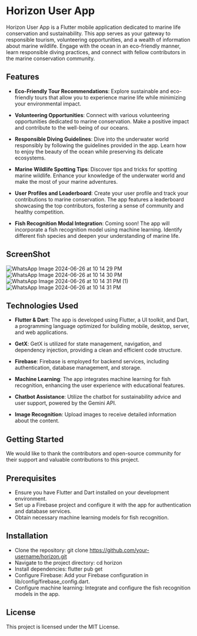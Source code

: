 
# Horizon User App

Horizon User App is a Flutter mobile application dedicated to marine life conservation and sustainability. This app serves as your gateway to responsible tourism, volunteering opportunities, and a wealth of information about marine wildlife. Engage with the ocean in an eco-friendly manner, learn responsible diving practices, and connect with fellow contributors in the marine conservation community.


## Features

- **Eco-Friendly Tour Recommendations**: Explore sustainable and eco-friendly tours that allow you to experience marine life while minimizing your environmental impact.

- **Volunteering Opportunities**: Connect with various volunteering opportunities dedicated to marine conservation. Make a positive impact and contribute to the well-being of our oceans.

- **Responsible Diving Guidelines**: Dive into the underwater world responsibly by following the guidelines provided in the app. Learn how to enjoy the beauty of the ocean while preserving its delicate ecosystems.

- **Marine Wildlife Spotting Tips**: Discover tips and tricks for spotting marine wildlife. Enhance your knowledge of the underwater world and make the most of your marine adventures.

- **User Profiles and Leaderboard**: Create your user profile and track your contributions to marine conservation. The app features a leaderboard showcasing the top contributors, fostering a sense of community and healthy competition.

- **Fish Recognition Modal Integration**: Coming soon! The app will incorporate a fish recognition model using machine learning. Identify different fish species and deepen your understanding of marine life.

## ScreenShot
![WhatsApp Image 2024-06-26 at 10 14 29 PM](https://github.com/Pankaj0405/Horizon/assets/91046820/ba97773a-512a-40c2-9242-fc36e6b59ea8)
![WhatsApp Image 2024-06-26 at 10 14 30 PM](https://github.com/Pankaj0405/Horizon/assets/91046820/5ea46107-e55b-4c7c-bb18-d67822b180cc)
![WhatsApp Image 2024-06-26 at 10 14 31 PM (1)](https://github.com/Pankaj0405/Horizon/assets/91046820/d397c69b-126d-465b-8527-9551e91075bb)
![WhatsApp Image 2024-06-26 at 10 14 31 PM](https://github.com/Pankaj0405/Horizon/assets/91046820/3d18e6bd-be11-469a-a940-4e6c8e8d6639)



## Technologies Used

- **Flutter & Dart**: The app is developed using Flutter, a UI toolkit, and Dart, a programming language optimized for building mobile, desktop, server, and web applications.

- **GetX**: GetX is utilized for state management, navigation, and dependency injection, providing a clean and efficient code structure.

- **Firebase**: Firebase is employed for backend services, including authentication, database management, and storage.

- **Machine Learning**: The app integrates machine learning for fish recognition, enhancing the user experience with educational features.
- **Chatbot Assistance**: Utilize the chatbot for sustainability advice and user support, powered by the Gemini API.
- **Image Recognition**: Upload images to receive detailed information about the content.


## Getting Started

We would like to thank the contributors and open-source community for their support and valuable contributions to this project.
## Prerequisites

- Ensure you have Flutter and Dart installed on your development environment.
- Set up a Firebase project and configure it with the app for authentication and database services.
- Obtain necessary machine learning models for fish recognition.

## Installation

- Clone the repository: git clone https://github.com/your-username/horizon.git
- Navigate to the project directory: cd horizon
- Install dependencies: flutter pub get
- Configure Firebase: Add your Firebase configuration in lib/config/firebase_config.dart.
- Configure machine learning: Integrate and configure the fish recognition models in the app.
## License

This project is licensed under the MIT License.

